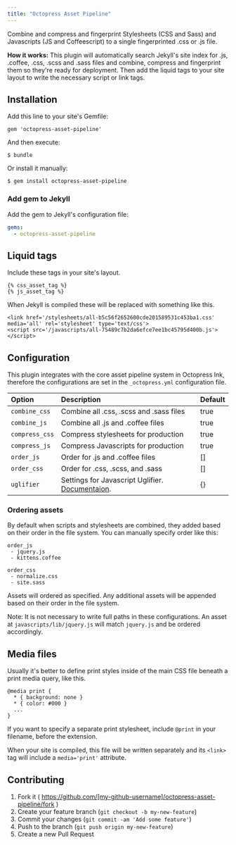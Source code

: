 ```yaml
---
title: "Octopress Asset Pipeline"
---
```


Combine and compress and fingerprint Stylesheets (CSS and Sass) and Javascripts (JS and Coffeescript) to a single fingerprinted .css or .js file.

**How it works:** This plugin will automatically search Jekyll's site index for .js, .coffee, .css, .scss and .sass
files and combine, compress and fingerprint them so they're ready for deployment. Then add the liquid tags to your site layout to write
the necessary script or link tags.

## Installation

Add this line to your site's Gemfile:

    gem 'octopress-asset-pipeline'

And then execute:

    $ bundle

Or install it manually:

    $ gem install octopress-asset-pipeline


### Add gem to Jekyll

Add the gem to Jekyll's configuration file:

```yaml
gems:
  - octopress-asset-pipeline
```

## Liquid tags

Include these tags in your site's layout.

```
{% css_asset_tag %}
{% js_asset_tag %}
```

When Jekyll is compiled these will be replaced with something like this.

```
<link href='/stylesheets/all-b5c56f2652600cde201589531c453ba1.css' media='all' rel='stylesheet' type='text/css'>
<script src='/javascripts/all-75489c7b2da6efce7ee1bc45795d400b.js'></script>
```

## Configuration

This plugin integrates with the core asset pipeline system in Octopress Ink, therefore
the configurations are set in the `_octopress.yml` configuration file.

| Option               | Description                               | Default     |
|:---------------------|:------------------------------------------|:------------|
| `combine_css`        | Combine all .css, .scss and .sass files   | true        |
| `combine_js`         | Combine all .js and .coffee files         | true        |
| `compress_css`       | Compress stylesheets for production       | true        |
| `compress_js`        | Compress Javascripts for production       | true        |
| `order_js`           | Order for .js and .coffee files           | []          |
| `order_css`          | Order for .css, .scss, and .sass          | []          |
| `uglifier`           | Settings for Javascript Uglifier. [Documentaion](https://github.com/lautis/uglifier).  | {}          |

### Ordering assets

By default when scripts and stylesheets are combined, they added based on
their order in the file system. You can manually specify order like this:

```
order_js
 - jquery.js
 - kittens.coffee

order_css
 - normalize.css
 - site.sass
```
Assets will ordered as specified. Any additional assets will be appended based on their order in the file system.

Note: It is not necessary to write full paths in these configurations. An asset at `javascripts/lib/jquery.js` will match `jquery.js` and be ordered accordingly.

## Media files

Usually it's better to define print styles inside of the main CSS file beneath a print media query, like this.

```
@media print {
  * { background: none }
  * { color: #000 }
  ...
}
```

If you want to specify a separate print stylesheet, include `@print` in your filename, before the extension. 

When your site is compiled, this file will be written separately and its `<link>` tag will include a `media='print'` attribute.

## Contributing

1. Fork it ( https://github.com/[my-github-username]/octopress-asset-pipeline/fork )
2. Create your feature branch (`git checkout -b my-new-feature`)
3. Commit your changes (`git commit -am 'Add some feature'`)
4. Push to the branch (`git push origin my-new-feature`)
5. Create a new Pull Request
